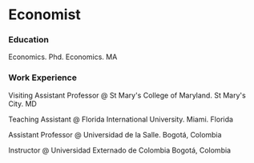 # Economist
### Education
Economics. Phd.
Economics. MA

### Work Experience
Visiting Assistant Professor @ St Mary's College of Maryland. 
St Mary's City. MD

Teaching Assistant @ Florida International University.
Miami. Florida

Assistant Professor @ Universidad de la Salle. 
Bogotá, Colombia

Instructor @ Universidad Externado de Colombia
Bogotá, Colombia
